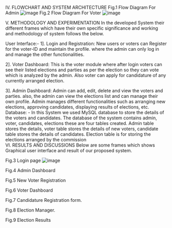 IV.	FLOWCHART AND SYSTEM ARCHITECTURE
 Fig.1 Flow Diagram For Admin
![image](https://github.com/TangadeSandesh/OnlineVotingSystem/assets/129480090/18998534-ac7c-4dc2-b0f8-3eed194eb45e)
Fig.2 Flow Diagram For Voter
![image](https://github.com/TangadeSandesh/OnlineVotingSystem/assets/129480090/89c18120-b631-41f9-b790-20a4f515ba09)

V.	METHODOLOGY AND EXPERIMENTATION 
In the developed System their different frames which have their own specific significance and working and methodology of system follows the below.

User Interface:- 
1]. Login and Registration: New users or voters can Register for the voter-ID and maintain the profile. where the admin can only log in and manage the other functionalities.

2]. Voter Dashboard: This is the voter module where after login voters can see their listed elections and parties as per the election so they can vote which is analyzed by the admin. Also voter can apply for candidature of any currently arranged election. 

3]. Admin Dashboard: Admin can add, edit, delete and view the voters and parties. also, the admin can view the elections list and can manage their own profile. Admin manages different functionalities such as arranging new elections, approving candidates, displaying results of elections, etc.
Database: -
	In this System we used MySQL database to store the details of the voters and candidates. The database of the system contains admin, voter, candidates, elections these are four tables created. Admin table stores the details, voter table stores the details of new voters, candidate table stores the details of candidates. Election table is for storing the elections arranged by the commission     
VI.	RESULTS AND DISCUSSIONS
    Below are some frames which shows Graphical user interface and result of our proposed system. 
 
Fig.3 Login page
![image](https://github.com/TangadeSandesh/OnlineVotingSystem/assets/129480090/871fc402-e32b-41ca-9b17-ab20c9790e38)
 
Fig.4 Admin Dashboard

 
Fig.5 New Voter Registration

 
Fig.6 Voter Dashboard


 
Fig.7 Candidature Registration form.


 
Fig.8 Election Manager.


 
Fig.9 Election Results



